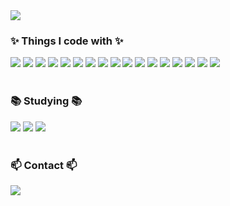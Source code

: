 <img src="https://capsule-render.vercel.app/api?type=transparent&color=auto&height=300&section=header&text=🙌Welcome🙌&desc=YeongUk's%20Github&descSize=45&descAlign=70&descAlignY=75&fontSize=90&animation=fadeIn&fontColor=A9A9F5" />

<!--내용 부분-->
<h3>✨ Things I code with ✨</h3>
<div>
<img src="https://img.shields.io/badge/html5-E34F26?style=for-the-badge&logo=html5&logoColor=white">
<img src="https://img.shields.io/badge/css-1572B6?style=for-the-badge&logo=css3&logoColor=white">
<img src="https://img.shields.io/badge/javascript-F7DF1E?style=for-the-badge&logo=javascript&logoColor=black">
<img src="https://img.shields.io/badge/react-45B8D8?style=for-the-badge&logo=react&logoColor=white">
<img src="https://img.shields.io/badge/mongoDB-47A248?style=for-the-badge&logo=MongoDB&logoColor=white">
<img src="https://img.shields.io/badge/node.js-339933?style=for-the-badge&logo=Node.js&logoColor=white">
<img src="https://img.shields.io/badge/express-000000?style=for-the-badge&logo=express&logoColor=white">
<img src="https://img.shields.io/badge/bootstrap-7952B3?style=for-the-badge&logo=bootstrap&logoColor=white">
<img src="https://img.shields.io/badge/github-181717?style=for-the-badge&logo=github&logoColor=white">
<img src="https://img.shields.io/badge/npm-CB3837?style=for-the-badge&logo=npm&logoColor=white">
<img src="https://img.shields.io/badge/prettier-F7B93E?style=for-the-badge&logo=prettier&logoColor=white">
<img src="https://img.shields.io/badge/webpack-8DD6F9?style=for-the-badge&logo=webpack&logoColor=white">
<img src="https://img.shields.io/badge/heroku-430098?style=for-the-badge&logo=heroku&logoColor=white">
  <img src="https://img.shields.io/badge/styled--components-DB7093?style=for-the-badge&logo=styled-components&logoColor=ffd35b" />
    <img src="https://img.shields.io/badge/git-F05033.svg?style=for-the-badge&logo=git&logoColor=white" />
  <img src="https://img.shields.io/badge/Notion-F3F3F3.svg?style=for-the-badge&logo=notion&logoColor=black" />
  <img src="https://img.shields.io/badge/figma-F24E1E.svg?style=for-the-badge&logo=figma&logoColor=white" />
</div>

<br>

<h3>📚 Studying 📚</h3>
<div>
  <img src="https://img.shields.io/badge/typescript-007ACC.svg?style=for-the-badge&logo=typescript&logoColor=white" />
    <img src="https://img.shields.io/badge/react Native-45B8D8.svg?style=for-the-badge&logo=react&logoColor=white" />
    <img src="https://img.shields.io/badge/redux-764ABC.svg?style=for-the-badge&logo=redux&logoColor=white" />
</div>

<br>

<h3>📫 Contact 📫</h3>
<div>

  <a href="mailto:yeonguk0201@gmail.com" style="text-decoration:none">
    <img
      src="https://img.shields.io/badge/yeonguk0201@gmail.com-D14836?style=for-the-badge&logo=gmail&logoColor=white"/>&nbsp
  </a>
</div>


